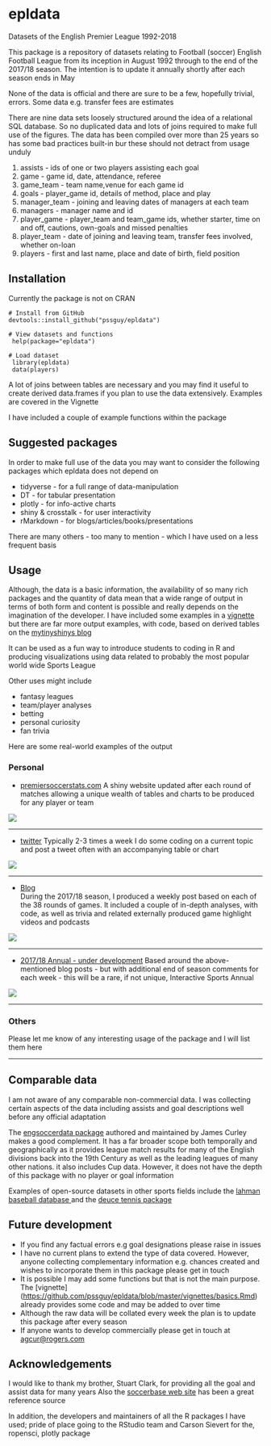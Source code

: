 # epldata
Datasets of the English Premier League 1992-2018

This package is a repository of datasets relating to Football (soccer) English Football League from its inception in August 1992 through to the end of the 2017/18 season. The intention is to update it annually shortly after each season ends in May

None of the data is official and there are sure to be a few, hopefully trivial, errors. Some data e.g. transfer fees are estimates

There are nine data sets loosely structured around the idea of a relational SQL database. So no duplicated data and lots of joins required to make full use of the figures. The data has been compiled over more than 25 years so has some bad practices built-in bur these should not detract from usage unduly
   
  1. assists - ids of one or two players assisting each goal
  2. game - game id, date, attendance, referee
  3. game_team - team name,venue for each game id
  4. goals - player_game id, details of method, place and play 
  5. manager_team - joining and leaving dates of managers at each team
  6. managers - manager name and id
  7. player_game - player_team and team_game ids, whether starter, time on and off, cautions,
       own-goals and missed penalties
  8. player_team - date of joining and leaving team, transfer fees involved, whether on-loan
  9. players - first and last name, place and date of birth, field position
  
## Installation
 
 Currently the package is not on CRAN

```
# Install from GitHub
devtools::install_github("pssguy/epldata")

# View datasets and functions
 help(package="epldata")
 
# Load dataset
 library(epldata)
 data(players)

```  

A lot of joins between tables are necessary and you may find it useful to create derived data.frames if you plan to use the data extensively. Examples are covered in the Vignette

I have included a couple of example functions within the package

## Suggested packages

In order to make full use of the data you may want to consider the following packages which epldata does not depend on

 * tidyverse - for a full range of data-manipulation
 * DT - for tabular presentation
 * plotly - for info-active charts
 * shiny & crosstalk - for user interactivity
 * rMarkdown - for blogs/articles/books/presentations
 
There are many others - too many to mention - which I have used on a less frequent basis 


## Usage

Although, the data is a basic information, the availability of so many rich packages and the quantity of data mean that a wide range of output in terms of both form and content is possible and really depends on the imagination of the developer. I have included some examples in a [vignette](https://github.com/pssguy/epldata/blob/master/vignettes/basics.Rmd) but there are far more output examples, with code, based on derived tables on the [mytinyshinys blog](http://mytinyshinys.com/categories/eplweekly/)

 It can be used as a fun way to introduce students to coding in R and  producing visualizations  using data related to probably the most popular world wide Sports League
 
 Other uses might include
 
 * fantasy leagues
 * team/player analyses
 * betting 
 * personal curiosity
 * fan trivia
 
 Here are some real-world examples of the output

### Personal

 * [premiersoccerstats.com](http://www.premiersoccerstats.com)  A shiny website updated after each round of matches allowing a unique wealth of tables and charts to be produced for any player or team
 
 ![](man/figures/example_pss.PNG)
 
 ---
 
 * [twitter](https://twitter.com/pssGuy) Typically 2-3 times a week I do some coding on a current topic and post a tweet often with an accompanying table or chart
 
 ![](img/example_tweet.PNG)
 
---
 
 * [Blog](http://www.mytinyshinys.com)    
 During the 2017/18 season, I produced a weekly post based on each of the 38 rounds of games. It included a couple of in-depth analyses, with code, as well as trivia and related externally produced game highlight videos and podcasts
 
  ![](img/example_blog.png)
 
---
 
 * [2017/18 Annual - under development]() Based around the above-mentioned blog posts - but with additional  end of season comments for each week -  this will be a rare, if not unique,  Interactive Sports Annual
 
  ![](img/example_book.png)
 
---
 
### Others
 
 Please let me know of any interesting usage of the package and I will list them here
 
 ---
 
 
## Comparable data
 
 I am not aware of any comparable non-commercial data. I was collecting certain aspects of the data including assists and goal descriptions well before any official adaptation
 
  The [engsoccerdata package](https://github.com/jalapic/engsoccerdata) authored and maintained by James Curley makes a good complement. It has a far broader scope both temporally and geographically as it provides 
  league match results for many of the English divisions back into the 19th Century as well as the leading leagues of many other nations. it also includes Cup data. 
  However, it does not have the depth of this package with no player or goal information
  
  Examples of open-source datasets in other sports fields include the [lahman baseball database ](https://github.com/cdalzell/Lahman) and the [deuce tennis package](https://github.com/skoval/deuce)


## Future development

  * If you find any factual errors e.g goal designations please raise in issues
  * I have no current plans to extend the type of data covered. However, anyone collecting           complementary information  e.g. chances created and wishes to incorporate them in this package please get in touch
  * It is possible I may add some functions but that is not the main purpose. The [vignette] (https://github.com/pssguy/epldata/blob/master/vignettes/basics.Rmd) already provides some code and may be added to over time
  * Although the raw data will be collated every week the plan is to update this package after every season
  * If anyone wants to develop commercially please get in touch at agcur@rogers.com
  
## Acknowledgements


  
I would like to thank my brother, Stuart Clark, for providing all the goal and assist data for many years
Also the [soccerbase web site](www.soccerbase.com) has been a great reference source
    
In addition, the developers and maintainers of all the R packages I have used; pride of place going to the RStudio team and Carson Sievert for the, ropensci, plotly package
  
  

